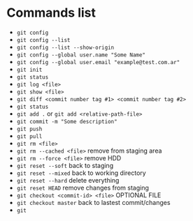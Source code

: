 # Commands list
- `git config`
- `git config --list`
- `git config --list --show-origin`
- `git config --global user.name "Some Name"`
- `git config --global user.email "example@test.com.ar"`
- `git init`
- `git status`
- `git log <file>`
- `git show <file>`
- `git diff <commit number tag #1> <commit number tag #2>`
- `git status`
- `git add .` or `git add <relative-path-file>`
- `git commit -m "Some description"`
- `git push`
- `git pull`
- `git rm <file>`
- `git rm --cached <file>` remove from staging area
- `git rm --force <file>` remove HDD
- `git reset --soft` back to staging
- `git reset --mixed` back to working directory
- `git reset --hard` delete everything
- `git reset HEAD` remove changes from staging 
- `git checkout <commit-id> <file>` OPTIONAL FILE
- `git checkout master` back to lastest commit/changes
- `git `